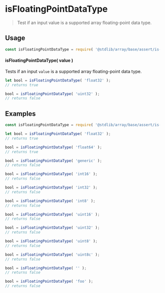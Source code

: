 <!--

@license Apache-2.0

Copyright (c) 2024 The Stdlib Authors.

Licensed under the Apache License, Version 2.0 (the "License");
you may not use this file except in compliance with the License.
You may obtain a copy of the License at

   http://www.apache.org/licenses/LICENSE-2.0

Unless required by applicable law or agreed to in writing, software
distributed under the License is distributed on an "AS IS" BASIS,
WITHOUT WARRANTIES OR CONDITIONS OF ANY KIND, either express or implied.
See the License for the specific language governing permissions and
limitations under the License.

-->

# isFloatingPointDataType

> Test if an input value is a supported array floating-point data type.

<!-- Section to include introductory text. Make sure to keep an empty line after the intro `section` element and another before the `/section` close. -->

<section class="intro">

</section>

<!-- /.intro -->

<!-- Package usage documentation. -->

<section class="usage">

## Usage

```javascript
const isFloatingPointDataType = require( '@stdlib/array/base/assert/is-floating-point-data-type' );
```

#### isFloatingPointDataType( value )

Tests if an input `value` is a supported array floating-point data type.

```javascript
let bool = isFloatingPointDataType( 'float32' );
// returns true

bool = isFloatingPointDataType( 'uint32' );
// returns false
```

</section>

<!-- /.usage -->

<!-- Package usage notes. Make sure to keep an empty line after the `section` element and another before the `/section` close. -->

<section class="notes">

</section>

<!-- /.notes -->

<!-- Package usage examples. -->

<section class="examples">

## Examples

<!-- eslint no-undef: "error" -->

```javascript
const isFloatingPointDataType = require( '@stdlib/array/base/assert/is-floating-point-data-type' );

let bool = isFloatingPointDataType( 'float32' );
// returns true

bool = isFloatingPointDataType( 'float64' );
// returns true

bool = isFloatingPointDataType( 'generic' );
// returns false

bool = isFloatingPointDataType( 'int16' );
// returns false

bool = isFloatingPointDataType( 'int32' );
// returns false

bool = isFloatingPointDataType( 'int8' );
// returns false

bool = isFloatingPointDataType( 'uint16' );
// returns false

bool = isFloatingPointDataType( 'uint32' );
// returns false

bool = isFloatingPointDataType( 'uint8' );
// returns false

bool = isFloatingPointDataType( 'uint8c' );
// returns false

bool = isFloatingPointDataType( '' );
// returns false

bool = isFloatingPointDataType( 'foo' );
// returns false
```

</section>

<!-- /.examples -->

<!-- Section to include cited references. If references are included, add a horizontal rule *before* the section. Make sure to keep an empty line after the `section` element and another before the `/section` close. -->

<section class="references">

</section>

<!-- /.references -->

<!-- Section for related `stdlib` packages. Do not manually edit this section, as it is automatically populated. -->

<section class="related">

</section>

<!-- /.related -->

<!-- Section for all links. Make sure to keep an empty line after the `section` element and another before the `/section` close. -->

<section class="links">

</section>

<!-- /.links -->
